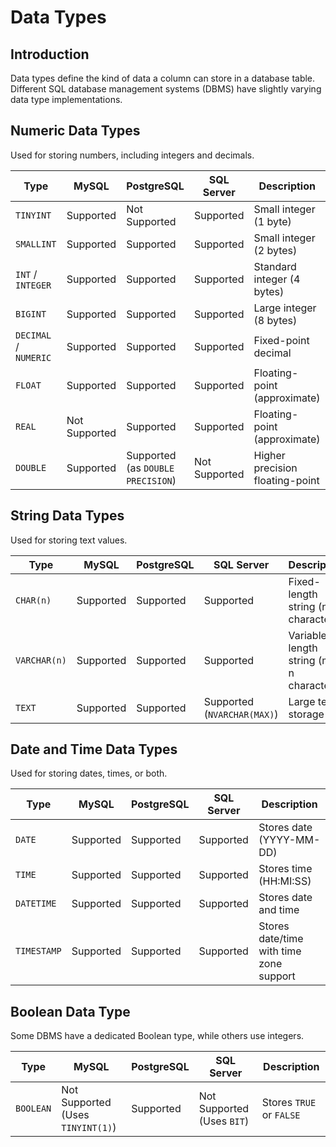# Data Types

## Introduction
Data types define the kind of data a column can store in a database table. Different SQL database management systems (DBMS) have slightly varying data type implementations.

## Numeric Data Types
Used for storing numbers, including integers and decimals.

| Type       | MySQL | PostgreSQL | SQL Server | Description |
|------------|-------|------------|------------|-------------|
| `TINYINT`  | Supported    | Not Supported         | Supported         | Small integer (1 byte) |
| `SMALLINT` | Supported    | Supported         | Supported         | Small integer (2 bytes) |
| `INT` / `INTEGER` | Supported | Supported | Supported | Standard integer (4 bytes) |
| `BIGINT`   | Supported    | Supported         | Supported         | Large integer (8 bytes) |
| `DECIMAL` / `NUMERIC` | Supported | Supported | Supported | Fixed-point decimal |
| `FLOAT`    | Supported    | Supported         | Supported         | Floating-point (approximate) |
| `REAL`     | Not Supported    | Supported         | Supported         | Floating-point (approximate) |
| `DOUBLE`   | Supported    | Supported (as `DOUBLE PRECISION`) | Not Supported | Higher precision floating-point |

## String Data Types
Used for storing text values.

| Type      | MySQL | PostgreSQL | SQL Server | Description |
|-----------|-------|------------|------------|-------------|
| `CHAR(n)` | Supported    | Supported         | Supported         | Fixed-length string (n characters) |
| `VARCHAR(n)` | Supported | Supported | Supported | Variable-length string (max n characters) |
| `TEXT`    | Supported    | Supported         | Supported (`NVARCHAR(MAX)`) | Large text storage |

## Date and Time Data Types
Used for storing dates, times, or both.

| Type        | MySQL | PostgreSQL | SQL Server | Description |
|-------------|-------|------------|------------|-------------|
| `DATE`      | Supported    | Supported         | Supported         | Stores date (YYYY-MM-DD) |
| `TIME`      | Supported    | Supported         | Supported         | Stores time (HH:MI:SS) |
| `DATETIME`  | Supported    | Supported         | Supported         | Stores date and time |
| `TIMESTAMP` | Supported    | Supported         | Supported         | Stores date/time with time zone support |

## Boolean Data Type
Some DBMS have a dedicated Boolean type, while others use integers.

| Type      | MySQL | PostgreSQL | SQL Server | Description |
|-----------|-------|------------|------------|-------------|
| `BOOLEAN` | Not Supported (Uses `TINYINT(1)`) | Supported | Not Supported (Uses `BIT`) | Stores `TRUE` or `FALSE` |



